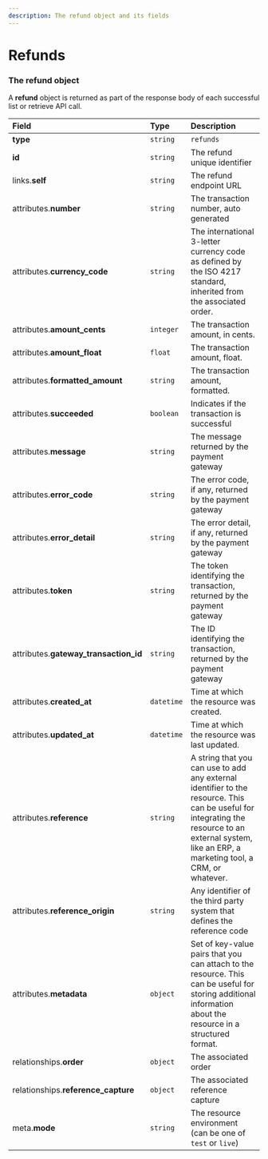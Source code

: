 ```yaml
---
description: The refund object and its fields
---
```


# Refunds



### The refund object

A **refund** object is returned as part of the response body of each successful list or retrieve API call.

| Field | Type | Description |
| :--- | :--- | :--- |
| **type** | `string` | `refunds` |
| **id** | `string` | The refund unique identifier |
| links.**self** | `string` | The refund endpoint URL |
| attributes.**number** | `string` | The transaction number, auto generated |
| attributes.**currency_code** | `string` | The international 3-letter currency code as defined by the ISO 4217 standard, inherited from the associated order. |
| attributes.**amount_cents** | `integer` | The transaction amount, in cents. |
| attributes.**amount_float** | `float` | The transaction amount, float. |
| attributes.**formatted_amount** | `string` | The transaction amount, formatted. |
| attributes.**succeeded** | `boolean` | Indicates if the transaction is successful |
| attributes.**message** | `string` | The message returned by the payment gateway |
| attributes.**error_code** | `string` | The error code, if any, returned by the payment gateway |
| attributes.**error_detail** | `string` | The error detail, if any, returned by the payment gateway |
| attributes.**token** | `string` | The token identifying the transaction, returned by the payment gateway |
| attributes.**gateway_transaction_id** | `string` | The ID identifying the transaction, returned by the payment gateway |
| attributes.**created_at** | `datetime` | Time at which the resource was created. |
| attributes.**updated_at** | `datetime` | Time at which the resource was last updated. |
| attributes.**reference** | `string` | A string that you can use to add any external identifier to the resource. This can be useful for integrating the resource to an external system, like an ERP, a marketing tool, a CRM, or whatever. |
| attributes.**reference_origin** | `string` | Any identifier of the third party system that defines the reference code |
| attributes.**metadata** | `object` | Set of key-value pairs that you can attach to the resource. This can be useful for storing additional information about the resource in a structured format. |
| relationships.**order** | `object` | The associated order |
| relationships.**reference_capture** | `object` | The associated reference capture |
| meta.**mode** | `string` | The resource environment \(can be one of `test` or `live`\) |

